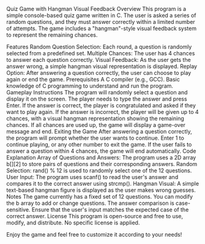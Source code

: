 Quiz Game with Hangman Visual Feedback
Overview
This program is a simple console-based quiz game written in C. The user is asked a series of random questions, and they must answer correctly within a limited number of attempts. The game includes a "hangman"-style visual feedback system to represent the remaining chances.

Features
Random Question Selection: Each round, a question is randomly selected from a predefined set.
Multiple Chances: The user has 4 chances to answer each question correctly.
Visual Feedback: As the user gets the answer wrong, a simple hangman visual representation is displayed.
Replay Option: After answering a question correctly, the user can choose to play again or end the game.
Prerequisites
A C compiler (e.g., GCC).
Basic knowledge of C programming to understand and run the program.
Gameplay Instructions
The program will randomly select a question and display it on the screen.
The player needs to type the answer and press Enter.
If the answer is correct, the player is congratulated and asked if they want to play again.
If the answer is incorrect, the player will be given up to 4 chances, with a visual hangman representation showing the remaining chances.
If all chances are used up, the game will display a game-over message and end.
Exiting the Game
After answering a question correctly, the program will prompt whether the user wants to continue. Enter 1 to continue playing, or any other number to exit the game.
If the user fails to answer a question within 4 chances, the game will end automatically.
Code Explanation
Array of Questions and Answers: The program uses a 2D array b[][2] to store pairs of questions and their corresponding answers.
Random Selection: rand() % 12 is used to randomly select one of the 12 questions.
User Input: The program uses scanf() to read the user's answer and compares it to the correct answer using strcmp().
Hangman Visual: A simple text-based hangman figure is displayed as the user makes wrong guesses.
Notes
The game currently has a fixed set of 12 questions. You can modify the b array to add or change questions.
The answer comparison is case-sensitive. Ensure that the user's input matches the expected case of the correct answer.
License
This program is open-source and free to use, modify, and distribute. No specific license is applied.

Enjoy the game and feel free to customize it according to your needs!
